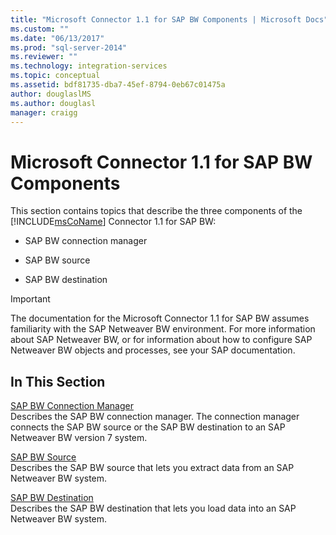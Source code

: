 ```yaml
---
title: "Microsoft Connector 1.1 for SAP BW Components | Microsoft Docs"
ms.custom: ""
ms.date: "06/13/2017"
ms.prod: "sql-server-2014"
ms.reviewer: ""
ms.technology: integration-services
ms.topic: conceptual
ms.assetid: bdf81735-dba7-45ef-8794-0eb67c01475a
author: douglaslMS
ms.author: douglasl
manager: craigg
---
```

# Microsoft Connector 1.1 for SAP BW Components
  This section contains topics that describe the three components of the [!INCLUDE[msCoName](../includes/msconame-md.md)] Connector 1.1 for SAP BW:  
  
-   SAP BW connection manager  
  
-   SAP BW source  
  
-   SAP BW destination  
  
> [!IMPORTANT]  
>  The documentation for the Microsoft Connector 1.1 for SAP BW assumes familiarity with the SAP Netweaver BW environment. For more information about SAP Netweaver BW, or for information about how to configure SAP Netweaver BW objects and processes, see your SAP documentation.  
  
## In This Section  
 [SAP BW Connection Manager](connection-manager/sap-bw-connection-manager.md)  
 Describes the SAP BW connection manager. The connection manager connects the SAP BW source or the SAP BW destination to an SAP Netweaver BW version 7 system.  
  
 [SAP BW Source](data-flow/sap-bw-source.md)  
 Describes the SAP BW source that lets you extract data from an SAP Netweaver BW system.  
  
 [SAP BW Destination](data-flow/sap-bw-destination.md)  
 Describes the SAP BW destination that lets you load data into an SAP Netweaver BW system.  
  
  
